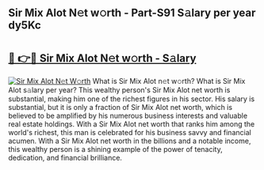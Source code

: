 ## Sir Mix Alot N𝚎t w𝚘rth - Part-S91 S𝚊lary per year dy5Kc

# <h2><a href="http://gc123al.nevu.top/?p=Sir+Mix+Alot">🔗 👉🔴 Sir Mix Alot N𝚎t w𝚘rth - S𝚊lary</a></h2>

[![Sir Mix Alot N𝚎t W𝚘rth](https://i.imgur.com/Oavwk0R.jpeg)](http://gc123al.nevu.top/?p=Sir+Mix+Alot)
What is Sir Mix Alot n𝚎t w𝚘rth? What is Sir Mix Alot s𝚊lary per year?
This wealthy person's Sir Mix Alot net worth is substantial, making him one of the richest figures in his sector. His salary is substantial, but it is only a fraction of Sir Mix Alot net worth, which is believed to be amplified by his numerous business interests and valuable real estate holdings. With a Sir Mix Alot net worth that ranks him among the world's richest, this man is celebrated for his business savvy and financial acumen. With a Sir Mix Alot net worth in the billions and a notable income, this wealthy person is a shining example of the power of tenacity, dedication, and financial brilliance.
